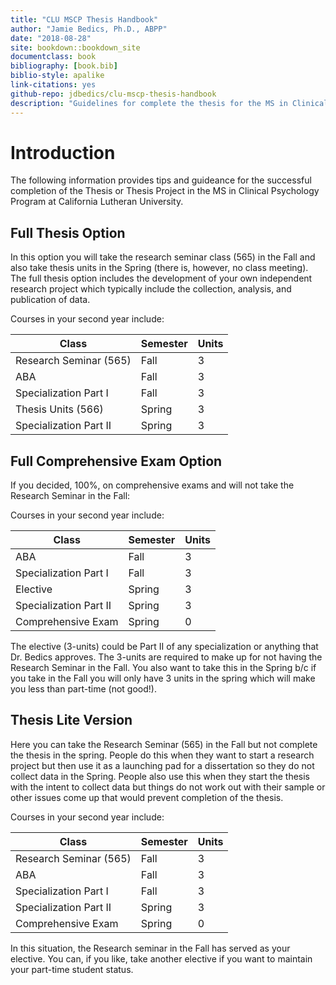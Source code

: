 ```yaml
--- 
title: "CLU MSCP Thesis Handbook"
author: "Jamie Bedics, Ph.D., ABPP"
date: "2018-08-28"
site: bookdown::bookdown_site
documentclass: book
bibliography: [book.bib]
biblio-style: apalike
link-citations: yes
github-repo: jdbedics/clu-mscp-thesis-handbook
description: "Guidelines for complete the thesis for the MS in Clinical Psychology Program at CLU."
---
```


# Introduction

The following information provides tips and guideance for the successful completion of the Thesis or Thesis Project in the MS in Clinical Psychology Program at California Lutheran University.

## Full Thesis Option

In this option you will take the research seminar class (565) in the Fall and also take thesis units in the Spring (there is, however, no class meeting). The full thesis option includes the development of your own independent research project which typically include the collection, analysis, and publication of data. 

Courses in your second year include:

| Class          | Semester | Units | 
|----------------|---------------|-----------|
| Research Seminar (565) | Fall | 3 |
| ABA | Fall  | 3 |
| Specialization Part I | Fall | 3 |
| Thesis Units (566) | Spring | 3 |
| Specialization Part II | Spring | 3 |


## Full Comprehensive Exam Option

If you decided, 100%, on comprehensive exams and will not take the Research Seminar in the Fall:

Courses in your second year include:

| Class          | Semester | Units | 
|----------------|---------------|-----------|
| ABA | Fall  | 3  |
| Specialization Part I | Fall | 3 |
| Elective | Spring | 3 |
| Specialization Part II | Spring | 3 |
| Comprehensive Exam | Spring | 0 |

The elective (3-units) could be Part II of any specialization or anything that Dr. Bedics approves.  The 3-units are required to make up for not having the Research Seminar in the Fall. You also want to take this in the Spring b/c if you take in the Fall you will only have 3 units in the spring which will make you less than part-time (not good!).



## Thesis Lite Version

Here you can take the Research Seminar (565) in the Fall but not complete the thesis in the spring. People do this when they want to start a research project but then use it as a launching pad for a dissertation so they do not collect data in the Spring.  People also use this when they start the thesis with the intent to collect data but things do not work out with their sample or other issues come up that would prevent completion of the thesis.

Courses in your second year include:

| Class          | Semester | Units | 
|----------------|---------------|-----------|
| Research Seminar (565) | Fall | 3 |
| ABA | Fall  | 3  |
| Specialization Part I | Fall | 3 |
| Specialization Part II | Spring | 3 |
| Comprehensive Exam | Spring | 0 |

In this situation, the Research seminar in the Fall has served as your elective.  You can, if you like, take another elective if you want to maintain your part-time student status.
